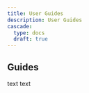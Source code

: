 ```yaml
---
title: User Guides
description: User Guides
cascade:
  type: docs
  draft: true
---
```



## Guides
text text
